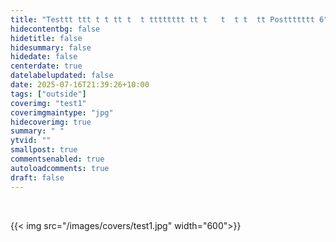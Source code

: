```yaml
---
title: "Testtt ttt t t tt t  t tttttttt tt t   t  t t  tt Posttttttt 6"
hidecontentbg: false
hidetitle: false
hidesummary: false
hidedate: false
centerdate: true
datelabelupdated: false
date: 2025-07-16T21:39:26+10:00
tags: ["outside"]
coverimg: "test1"
coverimgmaintype: "jpg"
hidecoverimg: true
summary: " "
ytvid: ""
smallpost: true
commentsenabled: true
autoloadcomments: true
draft: false
---
```





<br>

{{< img src="/images/covers/test1.jpg" width="600">}}

<br>
